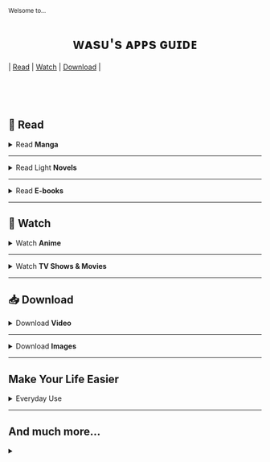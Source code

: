 <sub>Welsome to...</sub>
<h1 align="center">ᴡᴀsᴜ's ᴀᴩᴩs ɢᴜɪᴅᴇ</h1>

| [Read](#-read) 
| [Watch](#-watch) 
| [Download](#-download)
| 


</br></br></br>

📖 Read
--------

<details><summary>Read <b>Manga</b></summary>

✨ [**Tachiyomi**](https://tachiyomi.org/) and its [forks](https://tachiyomi.org/forks/). `FOSS` `Extension based`

✧ [**Saikou**](https://github.com/saikou-app/saikou) `FOSS`

</details>

---

<details><summary>Read Light <b>Novels</b></summary>

✦ [**Shosetsu**](https://shosetsu.app)

✦ [**QuickNovel**](https://github.com/LagradOst/QuickNovel)

</details>

---

<details><summary>Read <b>E-books</b></summary>

✦ [**Moon+ Reader**](https://play.google.com/store/apps/details?id=com.flyersoft.moonreader) `▶Google Play`

✦ [**Reasily**](https://play.google.com/store/apps/details?id=com.gmail.jxlab.app.reasily) `▶Google Play`
> **ePub only** reader

</details>

---

🎥 Watch
----------

<details><summary>Watch <b>Anime</b></summary>

✦ [**Aniyomi**](https://aniyomi.jmir.xyz/) `FOSS` `Extension based`
> Fork of Tachiyomi for anime. 

|           +          |            -           |
| :-----------------: | :-----------------: |
| Tachiyomi-like UI |  |
| Let both watch anime and read manga |  |

✦ [**Saikou**](https://github.com/saikou-app/saikou)

✧ [**CloudStream**](https://github.com/recloudstream/cloudstream) `FOSS` `Extension based`
> Movie and Series centered but supports a few anime sources as well.

</details>

---

<details><summary>Watch <b>TV Shows & Movies</b></summary>

✦ [**CloudStream**](https://github.com/recloudstream/cloudstream) `FOSS` `Extension based`

</details>

---

📥 Download
---------------------

<details><summary>Download <b>Video</b></summary>

✦ [Video Downloader](https://play.google.com/store/apps/details?id=video.downloader.videodownloader) `▶Google Play`

</details>

---

<details><summary>Download <b>Images</b></summary>

✦ [Image Hunter](https://play.google.com/store/apps/details?id=video.downloader.videodownloader) `▶Google Play`

✦ [Gallerify](https://play.google.com/store/apps/details?id=com.atominvention.gallerify) `▶Google Play`

❌ ~~[GetThemAll]()~~ `▶Google Play`
> Once upon a time it was great app... But owner changed and...

</details>

---

Make Your Life Easier
----------------------------------

<details><summary>Everyday Use</summary>

✨ [**FooView**](https://www.fooview.com/) [`▶Google Play`](https://play.google.com/store/apps/details?id=com.fooview.android.fooview)  
> FooView is a floating ball with gestures, 500+ featuers all in one touch.

</details>


---

And much more...
-----------------------------

<details><summary></summary>

[]()

</details>
